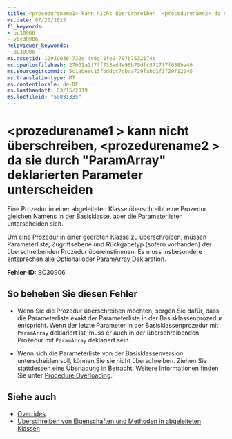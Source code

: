 ```yaml
---
title: <procedurename1> kann nicht überschreiben, <procedurename2> da sich "ParamArray" deklarierten Parameter unterscheiden
ms.date: 07/20/2015
f1_keywords:
- bc30906
- vbc30906
helpviewer_keywords:
- BC30906
ms.assetid: 12939030-732e-4c6d-8fe9-707b7532174b
ms.openlocfilehash: 27b01a1f7ff735ad4e96b79dfc5717f7f058be46
ms.sourcegitcommit: 5c1abeec15fbddcc7dbaa729fabc1f1f29f12045
ms.translationtype: MT
ms.contentlocale: de-DE
ms.lasthandoff: 03/15/2019
ms.locfileid: "58031335"
---
```

# <a name="procedurename1-cannot-override-procedurename2-because-they-differ-by-parameters-declared-paramarray"></a>\<prozedurename1 > kann nicht überschreiben, \<prozedurename2 > da sie durch "ParamArray" deklarierten Parameter unterscheiden
Eine Prozedur in einer abgeleiteten Klasse überschreibt eine Prozedur gleichen Namens in der Basisklasse, aber die Parameterlisten unterscheiden sich.  
  
 Um eine Prozedur in einer geerbten Klasse zu überschreiben, müssen Parameterliste, Zugriffsebene und Rückgabetyp (sofern vorhanden) der überschreibenden Prozedur übereinstimmen. Es muss insbesondere entsprechen alle [Optional](../../visual-basic/language-reference/modifiers/optional.md) oder [ParamArray](../../visual-basic/language-reference/modifiers/paramarray.md) Deklaration.  
  
 **Fehler-ID:** BC30906  
  
## <a name="to-correct-this-error"></a>So beheben Sie diesen Fehler  
  
-   Wenn Sie die Prozedur überschreiben möchten, sorgen Sie dafür, dass die Parameterliste exakt der Parameterliste in der Basisklassenprozedur entspricht. Wenn der letzte Parameter in der Basisklassenprozedur mit `ParamArray` deklariert ist, muss er auch in der überschreibenden Prozedur mit `ParamArray` deklariert sein.  
  
-   Wenn sich die Parameterliste von der Basisklassenversion unterscheiden soll, können Sie sie nicht überschreiben. Ziehen Sie stattdessen eine Überladung in Betracht. Weitere Informationen finden Sie unter [Procedure Overloading](../../visual-basic/programming-guide/language-features/procedures/procedure-overloading.md).  
  
## <a name="see-also"></a>Siehe auch

- [Overrides](../../visual-basic/language-reference/modifiers/overrides.md)
- [Überschreiben von Eigenschaften und Methoden in abgeleiteten Klassen](~/docs/visual-basic/programming-guide/language-features/objects-and-classes/inheritance-basics.md#overriding-properties-and-methods-in-derived-classes)
